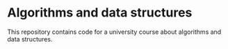 # Algorithms and data structures

This repository contains code for a university course about algorithms and data structures.
